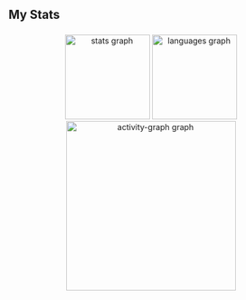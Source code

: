 <h2 align="left">My Stats</h2>

###

<div align="center">
  <img src="https://github-readme-stats.vercel.app/api?username=josebelan&hide_title=false&hide_rank=false&show_icons=true&include_all_commits=true&count_private=true&disable_animations=false&theme=gruvbox_light&locale=en&hide_border=false&order=1" height="150" alt="stats graph"  />
  <img src="https://github-readme-stats.vercel.app/api/top-langs?username=josebelan&locale=en&hide_title=false&layout=compact&card_width=320&langs_count=5&theme=gruvbox_light&hide_border=false&order=2" height="150" alt="languages graph"  />
  <img src="https://github-readme-activity-graph.vercel.app/graph?username=josebelan&radius=16&theme=gruvbox&area=true&order=5" height="300" alt="activity-graph graph"  />
</div>

###
